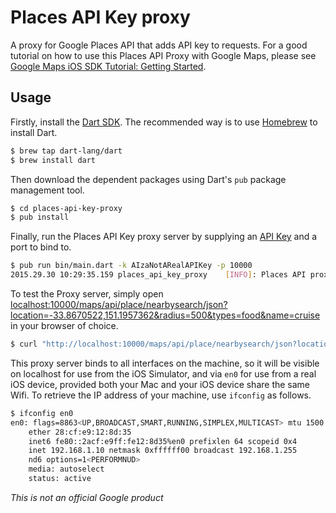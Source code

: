 # Places API Key proxy

A proxy for Google Places API that adds API key to requests. For a good tutorial on how to use 
this Places API Proxy with Google Maps, please see 
[Google Maps iOS SDK Tutorial: Getting Started](http://www.raywenderlich.com/109888/google-maps-ios-sdk-tutorial).

## Usage

Firstly, install the [Dart SDK](https://www.dartlang.org/downloads/mac.html). The
recommended way is to use [Homebrew](http://brew.sh/) to install Dart.

```bash
$ brew tap dart-lang/dart
$ brew install dart
```

Then download the dependent packages using Dart's `pub` package management tool.

```bash
$ cd places-api-key-proxy
$ pub install
```

Finally, run the Places API Key proxy server by supplying an [API Key](https://developers.google.com/places/webservice/intro#Authentication) and a
port to bind to.

```bash
$ pub run bin/main.dart -k AIzaNotARealAPIKey -p 10000
2015.29.30 10:29:35.159	places_api_key_proxy	[INFO]:	Places API proxy running on localhost:10000
```

To test the Proxy server, simply open [localhost:10000/maps/api/place/nearbysearch/json?location=-33.8670522,151.1957362&radius=500&types=food&name=cruise](http://localhost:10000/maps/api/place/nearbysearch/json?location=-33.8670522,151.1957362&radius=500&types=food&name=cruise) in your browser of choice.

```bash
$ curl "http://localhost:10000/maps/api/place/nearbysearch/json?location=-33.8670522,151.1957362&radius=500&types=food&name=cruise" | more
```

This proxy server binds to all interfaces on the machine, so it will be visible
on localhost for use from the iOS Simulator, and via `en0` for use from a real
iOS device, provided both your Mac and your iOS device share the same Wifi. To
retrieve the IP address of your machine, use `ifconfig` as follows.

```bash
$ ifconfig en0
en0: flags=8863<UP,BROADCAST,SMART,RUNNING,SIMPLEX,MULTICAST> mtu 1500
	ether 28:cf:e9:12:8d:35
	inet6 fe80::2acf:e9ff:fe12:8d35%en0 prefixlen 64 scopeid 0x4
	inet 192.168.1.10 netmask 0xffffff00 broadcast 192.168.1.255
	nd6 options=1<PERFORMNUD>
	media: autoselect
	status: active
```


_This is not an official Google product_
